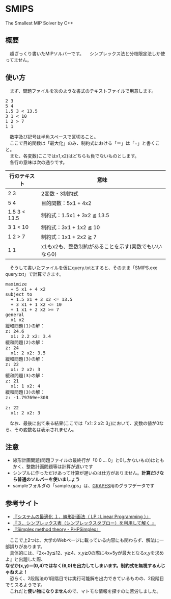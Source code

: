 # SMIPS
The Smallest MIP Solver by C++

## 概要
　超ざっくり書いたMIPソルバーです。
　シンプレックス法と分枝限定法しか使ってません。

## 使い方
　まず、問題ファイルを次のような書式のテキストファイルで用意します。

<pre>
2 3
5 4
1.5 3 < 13.5
3 1 < 10
1 2 > 7
1 1
</pre>

　数字及び記号は半角スペースで区切ること。  
　ここで目的関数は「最大化」のみ、制約式における「＝」は「=」と書くこと。  
　また、各変数(ここではx1,x2)はどちらも負でないものとします。  
　各行の意味は次の通りです。

|行のテキスト|意味|
|------------|----|
|2 3|2変数・3制約式|
|5 4|目的関数：5x1 + 4x2|
|1.5 3 < 13.5|制約式：1.5x1 + 3x2 ≦ 13.5|
|3 1 < 10|制約式：3x1 + 1x2 ≦ 10|
|1 2 > 7|制約式：1x1 + 2x2 ≧ 7|
|1 1|x1もx2も、整数制約があることを示す(実数でもいいなら0)|

　そうして書いたファイルを仮にquery.txtとすると、そのまま「SMIPS.exe query.txt」で計算できます。

<pre>
maximize
  + 5 x1 + 4 x2
subject to
  + 1.5 x1 + 3 x2 <= 13.5
  + 3 x1 + 1 x2 <= 10
  + 1 x1 + 2 x2 >= 7
general
  x1 x2
緩和問題(1)の解：
z: 24.6
  x1: 2.2 x2: 3.4
緩和問題(2)の解：
z: 24
  x1: 2 x2: 3.5
緩和問題(3)の解：
z: 22
  x1: 2 x2: 3
緩和問題(3)の解：
z: 21
  x1: 1 x2: 4
緩和問題(3)の解：
z: -1.79769e+308

z: 22
  x1: 2 x2: 3
</pre>

　なお、最後に出て来る結果(ここでは「x1: 2 x2: 3」)において、変数の値が0なら、その変数名は表示されません。

## 注意
- 線形計画問題(問題ファイルの最終行が「0 0 ... 0」と0しかないもの)はともかく、整数計画問題等は計算が遅いです
- シンプルに作っただけあって計算が遅いのは仕方がありません。**計算だけなら普通のソルバーを使いましょう**
- sampleフォルダの「sample.gps」は、[GRAPES](http://www.osaka-kyoiku.ac.jp/~tomodak/grapes/)用のグラフデータです

## 参考サイト
- [『システムの最適化 １．線形計画法（ LP : Linear Programming ）』](https://www.sist.ac.jp/~suganuma/kougi/other_lecture/SE/opt/linear/linear.htm)
- [『３．シンプレックス表（シンプレックスタブロー）を利用して解く 』](http://zeus.mech.kyushu-u.ac.jp/~tsuji/java_edu/Simplex_st.html)
- [『Simplex method theory - PHPSimplex』](http://www.phpsimplex.com/en/simplex_method_theory.htm)

　ここで上2つは、大学のWebページに載っている内容にも関わらず、解法に一部誤りがあります。  
　具体的には、『2x+3y≦12、y≧4、x,y≧0の際に4x+5yが最大となるx,yを求めよ』と出題した際、  
**なぜか(x,y)＝(0,4)ではなく(6,0)を出力してしまいます。制約式を無視するんじゃねえよ！**  
　恐らく、2段階法の1段階目では実行可能解を出力できているものの、2段階目でミスるようです。  
　これだと**使い物になりません**ので、マトモな情報を探すのに苦労しました。
